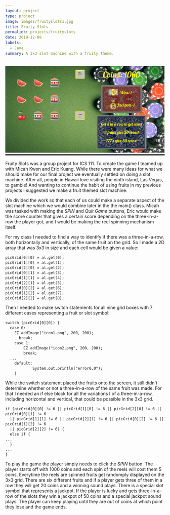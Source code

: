```yaml
---
layout: project
type: project
image: images/fruityslots1.jpg
title: Fruity Slots
permalink: projects/fruityslots
date: 2019-12-08
labels:
  - Java
summary: A 3x3 slot machine with a fruity theme.
---
```


<img class="ui large center floated rounded image" src="../images/fruityslots2.jpg">

Fruity Slots was a group project for ICS 111. To create the game I teamed up with Micah Kwon and Eric Kuang. While there were many ideas for what we should make for our final project we eventually settled on doing a slot machine. After all, people in Hawaii love visiting the ninth island, Las Vegas, to gamble! And wanting to continue the habit of using fruits in my previous projects I suggested we make a fruit themed slot machine. 

We divided the work so that each of us could make a separate aspect of the slot machine which we would combine later in the the main() class. Micah was tasked with making the *SPIN* and *Quit Game* buttons, Eric would make the score counter that gives a certain score depending on the three-in-a-row the player got, and I would be making the reel spinning mechanism itself. 

For my class I needed to find a way to identify if there was a three-in-a-row, both horizontally and vertically, of the same fruit on the grid. So I made a 2D array that was 3x3 in size and each cell would be given a value:

```
picGrid[0][0] = al.get(0);
picGrid[1][0] = al.get(1);
picGrid[2][0] = al.get(2);
picGrid[0][1] = al.get(3);
picGrid[1][1] = al.get(4);
picGrid[2][1] = al.get(5);
picGrid[0][2] = al.get(6);
picGrid[1][2] = al.get(7);
picGrid[2][2] = al.get(8);
```

Then I needed to make switch statements for all nine grid boxes with 7 different cases representing a fruit or slot symbol: 

```
switch (picGrid[0][0]) { 
  case 0:
    EZ.addImage("icon1.png", 200, 200);
	  break;
	case 1:
		EZ.addImage("icon2.png", 200, 200);
		break;
  ...
	default:
			System.out.println("error0,0");
	}
```

While the switch statement placed the fruits onto the screen, it still didn't determine whether or not a three-in-a-row of the same fruit was made. For that I needed an if else block for all the variations I of a three-in-a-row, including horizontal and vertical, that could be possible in the 3x3 grid. 

```
if (picGrid[0][0] != 6 || picGrid[1][0] != 6 || picGrid[2][0] != 6 || picGrid[0][1] != 6 
  || picGrid[1][1] != 6 || picGrid[2][1] != 6 || picGrid[0][2] != 6 || picGrid[1][2] != 6
  || picGrid[2][2] != 6) { 
  else if {
...
  }
...
}
```

To play the game the player simply needs to click the *SPIN* button. The player starts off with 1000 coins and each spin of the reels will cost them 5 coins. Everytime the reels are spinned fruits get randomply displayed on the 3x3 grid. There are six different fruits and if a player gets three of them in a row they will get 20 coins and a winning sound plays. There is a special slot symbol that represents a jackpot. If the player is lucky and gets three-in-a-row of the slots they win a jackpot of 50 coins and a special jackpot sound plays. The player can keep playing until they are out of coins at which point they lose and the game ends.

